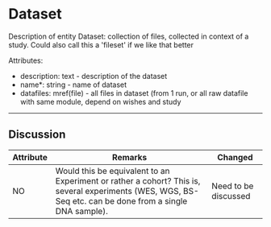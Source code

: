 # Dataset #

Description of entity Dataset: collection of files, collected in context of a study. Could also call this a 'fileset' if we like that better

Attributes:
*	description: text - description of the dataset
*	name*: string - name of dataset
*	datafiles: mref(file) - all files in dataset (from 1 run, or all raw datafile with same module, depend on wishes and study

---

## Discussion ##


| Attribute | Remarks    | Changed  |
| ---------- | ------------ | ---------- |
| NO | Would this be equivalent to an Experiment or rather a cohort? This is, several experiments (WES, WGS, BS-Seq etc. can be done from a single DNA sample). | Need to be discussed |
